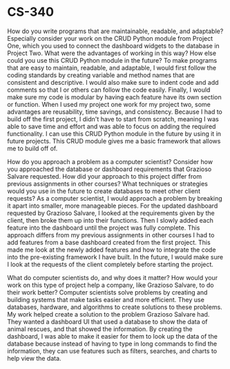 # CS-340

How do you write programs that are maintainable, readable, and adaptable? Especially consider your work on the CRUD Python module from Project One, which you used to connect the dashboard widgets to the database in Project Two. What were the advantages of working in this way? How else could you use this CRUD Python module in the future?
  To make programs that are easy to maintain, readable, and adaptable, I would first follow the coding standards by creating variable and method names that are consistent and descriptive. I would also make sure to indent code and add comments so that I or others can follow the code easily. Finally, I would make sure my code is modular by having each feature have its own section or function. When I used my project one work for my project two, some advantages are reusability, time savings, and consistency. Because I had to build off the first project, I didn't have to start from scratch, meaning I was able to save time and effort and was able to focus on adding the required functionality. I can use this CRUD Python module in the future by using it in future projects. This CRUD module gives me a basic framework that allows me to build off of.

How do you approach a problem as a computer scientist? Consider how you approached the database or dashboard requirements that Grazioso Salvare requested. How did your approach to this project differ from previous assignments in other courses? What techniques or strategies would you use in the future to create databases to meet other client requests?
  As a computer scientist, I would approach a problem by breaking it apart into smaller, more manageable pieces. For the updated dashboard requested by Grazioso Salvare, I looked at the requirements given by the client, then broke them up into their functions. Then I slowly added each feature into the dashboard until the project was fully complete. This approach differs from my previous assignments in other courses I had to add features from a base dashboard created from the first project. This made me look at the newly added features and how to integrate the code into the pre-existing framework I have built. In the future, I would make sure I look at the requests of the client completely before starting the project. 
  
What do computer scientists do, and why does it matter? How would your work on this type of project help a company, like Grazioso Salvare, to do their work better?
  Computer scientists solve problems by creating and building systems that make tasks easier and more efficient. They use databases, hardware, and algorithms to create solutions to these problems. My work helped create a solution to the problem Grazioso Salvare had. They wanted a dashboard UI that used a database to show the data of animal rescues, and that showed the information. By creating the dashboard, I was able to make it easier for them to look up the data of the database because instead of having to type in long commands to find the information, they can use features such as filters, searches, and charts to help view the data.
